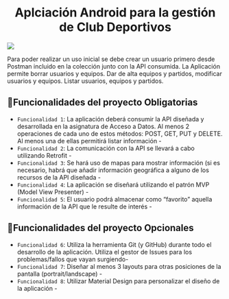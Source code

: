 <h1 align="center"> Aplciación Android para la gestión de Club Deportivos </h1>

 <p align="left">
   <img src="https://img.shields.io/badge/STATUS-EN%20DESAROLLO-green">
   </p>

Para poder realizar un uso inicial se debe crear un usuario primero desde Postman incluido en la colección junto con la API consumida.
La Aplicación permite borrar usuarios y equipos. Dar de alta equipos y partidos, modificar usuarios y equipos. Listar usuarios, equipos y partidos. 

## :hammer:Funcionalidades del proyecto Obligatorias

- `Funcionalidad 1`: La aplicación deberá consumir la API diseñada y desarrollada en la asignatura de Acceso a Datos. Al menos 2 operaciones de cada uno de estos métodos: POST, GET, PUT y DELETE. Al menos una de ellas permitirá listar información -
- `Funcionalidad 2`: La comunicación con la API se llevará a cabo utilizando Retrofit -
- `Funcionalidad 3`: Se hará uso de mapas para mostrar información (si es necesario, habrá que añadir información geográfica a alguno de los recursos de la API diseñada -
- `Funcionalidad 4`: 	La aplicación se diseñará utilizando el patrón MVP (Model View Presenter) -
- `Funcionalidad 5`: El usuario podrá almacenar como “favorito” aquella información de la API que le resulte de interés -

## :hammer:Funcionalidades del proyecto Opcionales
- `Funcionalidad 6`: Utiliza la herramienta Git (y GitHub) durante todo el desarrollo de la aplicación. Utiliza el gestor de Issues para los problemas/fallos que vayan surgiendo-
- `Funcionalidad 7`: Diseñar al menos 3 layouts para otras posiciones de la pantalla (portrait/landscape) -
- `Funcionalidad 8`: Utilizar Material Design para personalizar el diseño de la aplicación -




